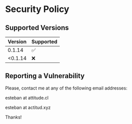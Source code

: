 # Security Policy

## Supported Versions

| Version | Supported          |
| ------- | ------------------ |
| 0.1.14  | :white_check_mark: |
| <0.1.14 | :x:                |

## Reporting a Vulnerability

Please, contact me at any of the following email addresses:

esteban at attitude.cl

esteban at actitud.xyz

Thanks!
